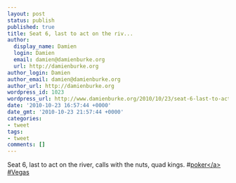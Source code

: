 ```yaml
---
layout: post
status: publish
published: true
title: Seat 6, last to act on the riv...
author:
  display_name: Damien
  login: Damien
  email: damien@damienburke.org
  url: http://damienburke.org
author_login: Damien
author_email: damien@damienburke.org
author_url: http://damienburke.org
wordpress_id: 1023
wordpress_url: http://www.damienburke.org/2010/10/23/seat-6-last-to-act-on-the-riv/
date: '2010-10-23 16:57:44 +0000'
date_gmt: '2010-10-23 21:57:44 +0000'
categories:
- tweet
tags:
- tweet
comments: []
---
```

<p>Seat 6, last to act on the river, calls with the nuts, quad kings. #<a href="http:&#47;&#47;search.twitter.com&#47;search?q=%23poker" class="aktt_hashtag">poker<&#47;a> #Vegas</p>
